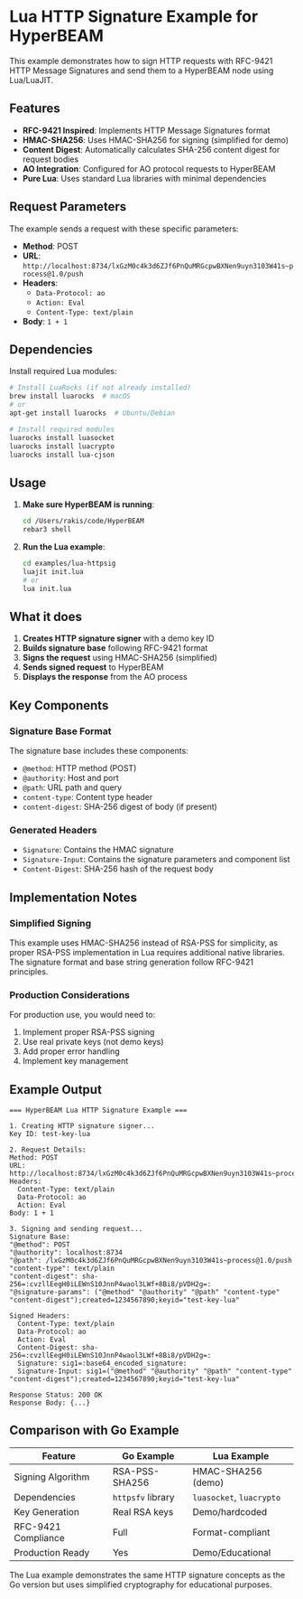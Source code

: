 # Lua HTTP Signature Example for HyperBEAM

This example demonstrates how to sign HTTP requests with RFC-9421 HTTP Message Signatures and send them to a HyperBEAM node using Lua/LuaJIT.

## Features

- **RFC-9421 Inspired**: Implements HTTP Message Signatures format
- **HMAC-SHA256**: Uses HMAC-SHA256 for signing (simplified for demo)
- **Content Digest**: Automatically calculates SHA-256 content digest for request bodies
- **AO Integration**: Configured for AO protocol requests to HyperBEAM
- **Pure Lua**: Uses standard Lua libraries with minimal dependencies

## Request Parameters

The example sends a request with these specific parameters:

- **Method**: POST
- **URL**: `http://localhost:8734/lxGzM0c4k3d6ZJf6PnQuMRGcpwBXNen9uyn3103W41s~process@1.0/push`
- **Headers**:
  - `Data-Protocol: ao`
  - `Action: Eval`
  - `Content-Type: text/plain`
- **Body**: `1 + 1`

## Dependencies

Install required Lua modules:

```bash
# Install LuaRocks (if not already installed)
brew install luarocks  # macOS
# or
apt-get install luarocks  # Ubuntu/Debian

# Install required modules
luarocks install luasocket
luarocks install luacrypto
luarocks install lua-cjson
```

## Usage

1. **Make sure HyperBEAM is running**:
   ```bash
   cd /Users/rakis/code/HyperBEAM
   rebar3 shell
   ```

2. **Run the Lua example**:
   ```bash
   cd examples/lua-httpsig
   luajit init.lua
   # or
   lua init.lua
   ```

## What it does

1. **Creates HTTP signature signer** with a demo key ID
2. **Builds signature base** following RFC-9421 format
3. **Signs the request** using HMAC-SHA256 (simplified)
4. **Sends signed request** to HyperBEAM
5. **Displays the response** from the AO process

## Key Components

### Signature Base Format
The signature base includes these components:
- `@method`: HTTP method (POST)
- `@authority`: Host and port
- `@path`: URL path and query
- `content-type`: Content type header
- `content-digest`: SHA-256 digest of body (if present)

### Generated Headers
- `Signature`: Contains the HMAC signature
- `Signature-Input`: Contains the signature parameters and component list
- `Content-Digest`: SHA-256 hash of the request body

## Implementation Notes

### Simplified Signing
This example uses HMAC-SHA256 instead of RSA-PSS for simplicity, as proper RSA-PSS implementation in Lua requires additional native libraries. The signature format and base string generation follow RFC-9421 principles.

### Production Considerations
For production use, you would need to:
1. Implement proper RSA-PSS signing
2. Use real private keys (not demo keys)
3. Add proper error handling
4. Implement key management

## Example Output

```
=== HyperBEAM Lua HTTP Signature Example ===

1. Creating HTTP signature signer...
Key ID: test-key-lua

2. Request Details:
Method: POST
URL: http://localhost:8734/lxGzM0c4k3d6ZJf6PnQuMRGcpwBXNen9uyn3103W41s~process@1.0/push
Headers:
  Content-Type: text/plain
  Data-Protocol: ao
  Action: Eval
Body: 1 + 1

3. Signing and sending request...
Signature Base:
"@method": POST
"@authority": localhost:8734
"@path": /lxGzM0c4k3d6ZJf6PnQuMRGcpwBXNen9uyn3103W41s~process@1.0/push
"content-type": text/plain
"content-digest": sha-256=:cvzllEegH0iLEWnS10JnnP4waol3LWf+8Bi8/pVDH2g=:
"@signature-params": ("@method" "@authority" "@path" "content-type" "content-digest");created=1234567890;keyid="test-key-lua"

Signed Headers:
  Content-Type: text/plain
  Data-Protocol: ao
  Action: Eval
  Content-Digest: sha-256=:cvzllEegH0iLEWnS10JnnP4waol3LWf+8Bi8/pVDH2g=:
  Signature: sig1=:base64_encoded_signature:
  Signature-Input: sig1=("@method" "@authority" "@path" "content-type" "content-digest");created=1234567890;keyid="test-key-lua"

Response Status: 200 OK
Response Body: {...}
```

## Comparison with Go Example

| Feature | Go Example | Lua Example |
|---------|------------|-------------|
| Signing Algorithm | RSA-PSS-SHA256 | HMAC-SHA256 (demo) |
| Dependencies | `httpsfv` library | `luasocket`, `luacrypto` |
| Key Generation | Real RSA keys | Demo/hardcoded |
| RFC-9421 Compliance | Full | Format-compliant |
| Production Ready | Yes | Demo/Educational |

The Lua example demonstrates the same HTTP signature concepts as the Go version but uses simplified cryptography for educational purposes.